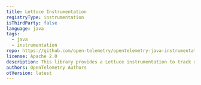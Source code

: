 ```yaml
---
title: Lettuce Instrumentation
registryType: instrumentation
isThirdParty: false
language: java
tags:
  - java
  - instrumentation
repo: https://github.com/open-telemetry/opentelemetry-java-instrumentation/tree/main/instrumentation/lettuce
license: Apache 2.0
description: This library provides a Lettuce instrumentation to track requests through OpenTelemetry.
authors: OpenTelemetry Authors
otVersion: latest
---
```


